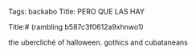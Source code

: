Tags: backabo
Title: PERO QUE LAS HAY
  
Title:# (rambling b587c3f0612a9xhnwo1)  
  
the ubercliché of halloween. gothics and cubataneans
